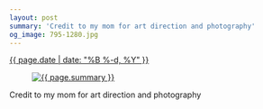 ```yaml
---
layout: post
summary: 'Credit to my mom for art direction and photography'
og_image: 795-1280.jpg
---
```


<p>
 <time>
  <a href="/795">
   {{ page.date | date: "%B %-d, %Y" }}
  </a>
 </time>
 <a href="/795">
  <figure data-taken="2/1/2019">
   <img alt="{{ page.summary }}" sizes="(min-width: 700px) 50vw, calc(100vw - 2rem)" src="{{ site.assets_url }}/795-640.jpg" srcset="{{ site.assets_url }}/795-320.jpg 320w, {{ site.assets_url }}/795-640.jpg 640w, {{ site.assets_url }}/795-960.jpg 960w, {{ site.assets_url }}/795-1280.jpg 1280w"/>
  </figure>
 </a>
 <span>
  Credit to my mom for art direction and photography
 </span>
</p>
